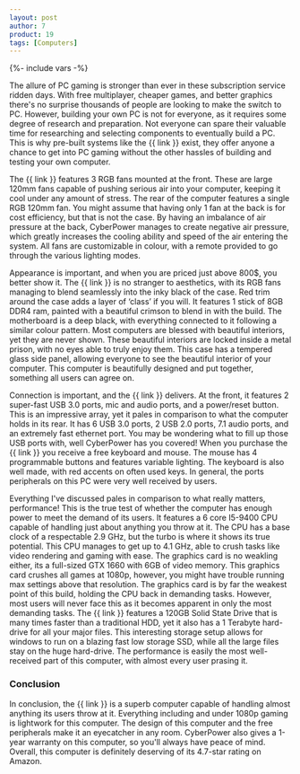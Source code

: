 ```yaml
---
layout: post
author: 7
product: 19
tags: [Computers]
---
```


{%- include vars -%}

The allure of PC gaming is stronger than ever in these subscription service ridden days. With free multiplayer, cheaper games, and better graphics there's no surprise thousands of people are looking to make the switch to PC. However, building your own PC is not for everyone, as it requires some degree of research and preparation. Not everyone can spare their valuable time for researching and selecting components to eventually build a PC. This is why pre-built systems like the {{ link }} exist, they offer anyone a chance to get into PC gaming without the other hassles of building and testing your own computer.

The {{ link }} features 3 RGB fans mounted at the front. These are large 120mm fans capable of pushing serious air into your computer, keeping it cool under any amount of stress. The rear of the computer features a single RGB 120mm fan. You might assume that having only 1 fan at the back is for cost efficiency, but that is not the case. By having an imbalance of air pressure at the back, CyberPower manages to create negative air pressure, which greatly increases the cooling ability and speed of the air entering the system. All fans are customizable in colour, with a remote provided to go through the various lighting modes.  

Appearance is important, and when you are priced just above 800$, you better show it. The {{ link }} is no stranger to aesthetics, with its RGB fans managing to blend seamlessly into the inky black of the case. Red trim around the case adds a layer of ‘class’ if you will. It features 1 stick of 8GB DDR4 ram, painted with a beautiful crimson to blend in with the build. The motherboard is a deep black, with everything connected to it following a similar colour pattern. Most computers are blessed with beautiful interiors, yet they are never shown. These beautiful interiors are locked inside a metal prison, with no eyes able to truly enjoy them. This case has a tempered glass side panel, allowing everyone to see the beautiful interior of your computer. This computer is beautifully designed and put together, something all users can agree on.

Connection is important, and the {{ link }} delivers. At the front, it features 2 super-fast USB 3.0 ports, mic and audio ports, and a power/reset button. This is an impressive array, yet it pales in comparison to what the computer holds in its rear. It has 6 USB 3.0 ports, 2 USB 2.0 ports, 7.1 audio ports, and an extremely fast ethernet port. You may be wondering what to fill up those USB ports with, well CyberPower has you covered! When you purchase the {{ link }} you receive a free keyboard and mouse. The mouse has 4 programmable buttons and features variable lighting. The keyboard is also well made, with red accents on often used keys. In general, the ports peripherals on this PC were very well received by users.

Everything I've discussed pales in comparison to what really matters, performance! This is the true test of whether the computer has enough power to meet the demand of its users. It features a 6 core I5-9400 CPU capable of handling just about anything you throw at it. The CPU has a base clock of a respectable 2.9 GHz, but the turbo is where it shows its true potential. This CPU manages to get up to 4.1 GHz, able to crush tasks like video rendering and gaming with ease. The graphics card is no weakling either, its a full-sized GTX 1660 with 6GB of video memory. This graphics card crushes all games at 1080p, however, you might have trouble running max settings above that resolution. The graphics card is by far the weakest point of this build, holding the CPU back in demanding tasks. However, most users will never face this as it becomes apparent in only the most demanding tasks. The {{ link }} features a 120GB Solid State Drive that is many times faster than a traditional HDD, yet it also has a 1 Terabyte hard-drive for all your major files. This interesting storage setup allows for windows to run on a blazing fast low storage SSD, while all the large files stay on the huge hard-drive. The performance is easily the most well-received part of this computer, with almost every user prasing it.

### Conclusion

In conclusion, the {{ link }} is a superb computer capable of handling almost anything its users throw at it. Everything including and under 1080p gaming is lightwork for this computer. The design of this computer and the free peripherals make it an eyecatcher in any room. CyberPower also gives a 1-year warranty on this computer, so you'll always have peace of mind. Overall, this computer is definitely deserving of its 4.7-star rating on Amazon.
